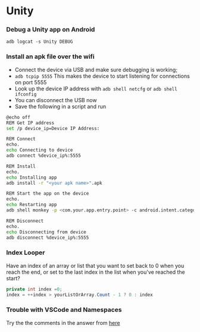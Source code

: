 # Unity

### Debug a Unity app on Android
`adb logcat -s Unity DEBUG`

### Install an apk file over the wifi
* Connect the device via USB and make sure debugging is working;
* `adb tcpip 5555` This makes the device to start listening for connections on port 5555
* Look up the device IP address with `adb shell netcfg` or `adb shell ifconfig`
* You can disconnect the USB now
* Save the following in a script and run
```bash
@echo off
REM Get IP address
set /p device_ip=Device IP Address: 

REM Connect
echo.
echo Connecting to device
adb connect %device_ip%:5555

REM Install
echo.
echo Installing app
adb install -r "<your apk name>".apk

REM Start the app on the device
echo.
echo Restarting app
adb shell monkey -p <com.your.app.entry.point> -c android.intent.category.LAUNCHER 1

REM Disconnect
echo.
echo Disconnecting from device
adb disconnect %device_ip%:5555
```

### Index Looper
Have an index of an array or list that you want to set back to 0 when you reach the end, or set to the last index in the list when you've reached the start?
```csharp
private int index =0;
index = ++index > yourListOrArray.Count - 1 ? 0 : index
```

### Trouble with VSCode and Namespaces
Try the the comments in the answer from [here](https://answers.unity.com/questions/1696517/20193-unityengineui-and-vs-code.html)
